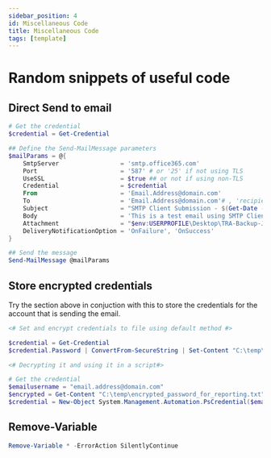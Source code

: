 ```yaml
---
sidebar_position: 4
id: Miscellaneous Code
title: Miscellaneous Code
tags: [template]
---
```


# Random snippets of useful code

## Direct Send to email

```powershell
# Get the credential
$credential = Get-Credential

## Define the Send-MailMessage parameters
$mailParams = @{
    SmtpServer                 = 'smtp.office365.com'
    Port                       = '587' # or '25' if not using TLS
    UseSSL                     = $true ## or not if using non-TLS
    Credential                 = $credential
    From                       = 'Email.Address@domain.com'
    To                         = 'Email.Address@domain.com'# , 'recipient@NotYourDomain.com'
    Subject                    = "SMTP Client Submission - $(Get-Date -Format g)"
    Body                       = 'This is a test email using SMTP Client Submission'
    Attachment                 = "$env:USERPROFILE\Desktop\TRA-Backup-Job-Report.csv"
    DeliveryNotificationOption = 'OnFailure', 'OnSuccess'
}

## Send the message
Send-MailMessage @mailParams
```

## Store encrypted credentials

Try the section above in conjuction with this to store the credentials for the account that is sending the email.

```powershell
<# Set and encrypt credentials to file using default method #>

$credential = Get-Credential
$credential.Password | ConvertFrom-SecureString | Set-Content "C:\temp\Reporting\encrypted_password_for_reporting.txt"

<# Decrypting it and using it in a script#>

# Get the credential
$emailusername = "email.address@domain.com"
$encrypted = Get-Content "C:\temp\encrypted_password_for_reporting.txt" | ConvertTo-SecureString
$credential = New-Object System.Management.Automation.PsCredential($emailusername, $encrypted)
```

## Remove-Variable

```powershell
Remove-Variable * -ErrorAction SilentlyContinue
````